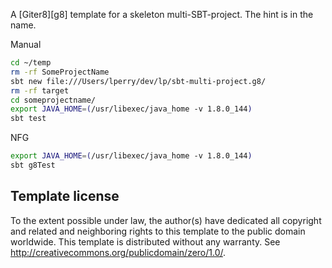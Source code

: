 A [Giter8][g8] template for a skeleton multi-SBT-project. The hint is in the name.

Manual
```bash
cd ~/temp
rm -rf SomeProjectName
sbt new file:///Users/lperry/dev/lp/sbt-multi-project.g8/
rm -rf target
cd someprojectname/
export JAVA_HOME=(/usr/libexec/java_home -v 1.8.0_144)
sbt test
```

NFG
```bash
export JAVA_HOME=(/usr/libexec/java_home -v 1.8.0_144)
sbt g8Test
```

Template license
----------------

To the extent possible under law, the author(s) have dedicated all copyright and related
and neighboring rights to this template to the public domain worldwide.
This template is distributed without any warranty. See <http://creativecommons.org/publicdomain/zero/1.0/>.
